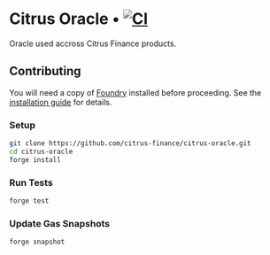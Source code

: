 # Citrus Oracle • [![CI](https://github.com/citrus-finance/citrus-oracle/actions/workflows/tests.yml/badge.svg)](https://github.com/citrus-finance/citrus-oracle/actions/workflows/tests.yml)

Oracle used accross Citrus Finance products.

## Contributing

You will need a copy of [Foundry](https://github.com/foundry-rs/foundry) installed before proceeding. See the [installation guide](https://github.com/foundry-rs/foundry#installation) for details.

### Setup

```sh
git clone https://github.com/citrus-finance/citrus-oracle.git
cd citrus-oracle
forge install
```

### Run Tests

```sh
forge test
```

### Update Gas Snapshots

```sh
forge snapshot
```

